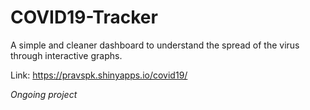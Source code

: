 # COVID19-Tracker
A simple and cleaner dashboard to understand the spread of the virus through interactive graphs.

Link: https://pravspk.shinyapps.io/covid19/

*Ongoing project*
